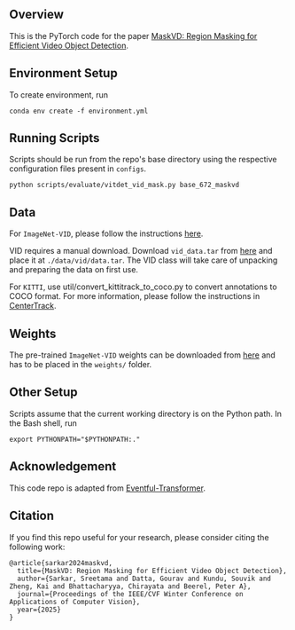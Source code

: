 ## Overview

This is the PyTorch code for the paper [MaskVD: Region Masking for Efficient Video Object Detection](https://arxiv.org/abs/2407.12067).

## Environment Setup

To create environment, run
```
conda env create -f environment.yml
```

## Running Scripts

Scripts should be run from the repo's base directory using the respective configuration files present in `configs`.

```
python scripts/evaluate/vitdet_vid_mask.py base_672_maskvd
```



## Data

For `ImageNet-VID`, please follow the instructions [here](https://github.com/WISION-Lab/eventful-transformer).

VID requires a manual download. Download `vid_data.tar` from [here](https://drive.google.com/drive/folders/1tNtIOYlCIlzb2d_fCsIbmjgIETd-xzW-) and place it at `./data/vid/data.tar`. The VID class will take care of unpacking and preparing the data on first use.

For `KITTI`, use util/convert_kittitrack_to_coco.py to convert annotations to COCO format. 
For more information, please follow the instructions in [CenterTrack](https://github.com/xingyizhou/CenterTrack/blob/master/readme/DATA.md).

## Weights
The pre-trained `ImageNet-VID` weights can be downloaded from [here](https://drive.google.com/drive/folders/1Lv2DO0CA7GY_PrYxNJNl_TwKtkW2ksEv?usp=sharing) and has to be placed in the `weights/` folder.

## Other Setup

Scripts assume that the current working directory is on the Python path. In the Bash shell, run
```
export PYTHONPATH="$PYTHONPATH:."
```


## Acknowledgement

This code repo is adapted from [Eventful-Transformer](https://github.com/WISION-Lab/eventful-transformer).

## Citation
If you find this repo useful for your research, please consider citing the following work:
```
@article{sarkar2024maskvd,
  title={MaskVD: Region Masking for Efficient Video Object Detection},
  author={Sarkar, Sreetama and Datta, Gourav and Kundu, Souvik and Zheng, Kai and Bhattacharyya, Chirayata and Beerel, Peter A},
  journal={Proceedings of the IEEE/CVF Winter Conference on Applications of Computer Vision},
  year={2025}
}